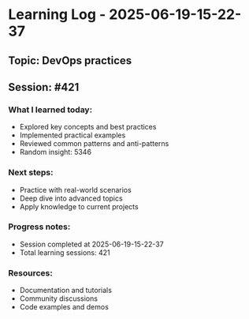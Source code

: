 # Learning Log - 2025-06-19-15-22-37

## Topic: DevOps practices
## Session: #421

### What I learned today:
- Explored key concepts and best practices
- Implemented practical examples  
- Reviewed common patterns and anti-patterns
- Random insight: 5346

### Next steps:
- Practice with real-world scenarios
- Deep dive into advanced topics
- Apply knowledge to current projects

### Progress notes:
- Session completed at 2025-06-19-15-22-37
- Total learning sessions: 421

### Resources:
- Documentation and tutorials
- Community discussions
- Code examples and demos
